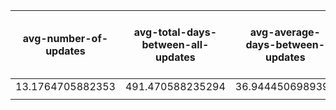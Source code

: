 | avg-number-of-updates | avg-total-days-between-all-updates | avg-average-days-between-updates | avg-most-days-between-updates | avg-least-days-between-updates | med-median-days-between-updates | 
|-----------------------|------------------------------------|----------------------------------|-------------------------------|--------------------------------|---------------------------------| 
| 13.1764705882353      | 491.470588235294                   | 36.9444506989399                 | 164.125                       | 4.8125                         | 24.75                           | 
|                       |                                    |                                  |                               |                                |                                 | 
